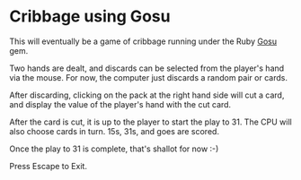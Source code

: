 Cribbage using Gosu
===================

This will eventually be a game of cribbage running under the Ruby
[Gosu](http:http://www.libgosu.org/) gem.

Two hands are dealt, and discards can be selected from the player's hand
via the mouse. For now, the computer just discards a random pair or cards.

After discarding, clicking on the pack at the right hand side will
cut a card, and display the value of the player's hand with the cut card.

After the card is cut, it is up to the player to start the play to 31. The CPU
will also choose cards in turn. 15s, 31s,  and goes are scored.

Once the play to 31 is complete, that's shallot for now :-)

Press Escape to Exit.
